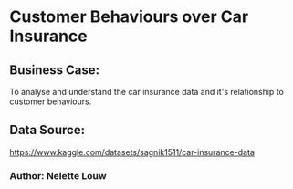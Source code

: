 # Customer Behaviours over Car Insurance


## Business Case:
To analyse and understand the car insurance data and it's relationship to customer behaviours.

## Data Source:
https://www.kaggle.com/datasets/sagnik1511/car-insurance-data
### Author: Nelette Louw
